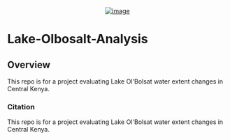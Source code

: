<div style="text-align: center;">
  <a href="https://drive.google.com/file/d/1mKsQHM9R5t33r4OsQgLq2RsPSQKVhrV-/view">
    <img src="ScreenShot" alt="image">
  </a>
</div>


# Lake-Olbosalt-Analysis

## Overview

This repo is for a project evaluating Lake Ol'Bolsat water extent changes in Central Kenya.

### Citation


This repo is for a project evaluating Lake Ol'Bolsat water extent changes in Central Kenya.
